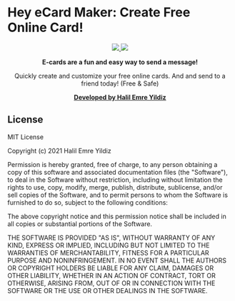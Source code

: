 # Hey eCard Maker: Create Free Online Card!

<p align="center">
    <a href="https://github.com/JahnStar/hey-ecard-maker/blob/master/LICENSE" alt="License: MIT"><img src="https://img.shields.io/badge/License-MIT-brightgreen.svg" />
    <a href="https://jahnstar.github.io/donate/" target="_blank" rel="noopener" noreferrer alt="Support the Developer">
    <img src="https://img.shields.io/badge/Donate-☕-orange.svg"/></a></a>
  
<p align="center"><b>E-cards are a fun and easy way to send a message!</b></p><p align="center">
Quickly create and customize your free online cards. And and send to a friend today! (Free & Safe)</p>

<p align="center">
  <a alt="Developed by Jahn Star" href="https://www.instagram.com/jahn_star/"><b>Developed by Halil Emre Yildiz</b></a>
</p>

## License

MIT License

Copyright (c) 2021 Halil Emre Yildiz

Permission is hereby granted, free of charge, to any person obtaining a copy
of this software and associated documentation files (the "Software"), to deal
in the Software without restriction, including without limitation the rights
to use, copy, modify, merge, publish, distribute, sublicense, and/or sell
copies of the Software, and to permit persons to whom the Software is
furnished to do so, subject to the following conditions:

The above copyright notice and this permission notice shall be included in all
copies or substantial portions of the Software.

THE SOFTWARE IS PROVIDED "AS IS", WITHOUT WARRANTY OF ANY KIND, EXPRESS OR
IMPLIED, INCLUDING BUT NOT LIMITED TO THE WARRANTIES OF MERCHANTABILITY,
FITNESS FOR A PARTICULAR PURPOSE AND NONINFRINGEMENT. IN NO EVENT SHALL THE
AUTHORS OR COPYRIGHT HOLDERS BE LIABLE FOR ANY CLAIM, DAMAGES OR OTHER
LIABILITY, WHETHER IN AN ACTION OF CONTRACT, TORT OR OTHERWISE, ARISING FROM,
OUT OF OR IN CONNECTION WITH THE SOFTWARE OR THE USE OR OTHER DEALINGS IN THE
SOFTWARE.
